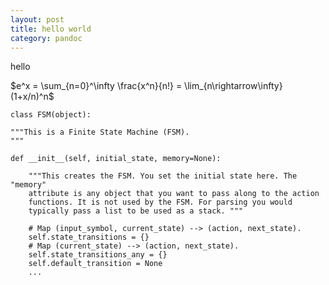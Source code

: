 ```yaml
---
layout: post
title: hello world
category: pandoc
---
```

hello

$e^x = \sum_{n=0}^\infty \frac{x^n}{n!} = \lim_{n\rightarrow\infty} (1+x/n)^n$

~~~~~~~~~~~~~~~~~~~~~~~~~~~~~~~~~~~~~~~~~ {.python .numberLines}
class FSM(object):

"""This is a Finite State Machine (FSM).
"""

def __init__(self, initial_state, memory=None):

    """This creates the FSM. You set the initial state here. The "memory"
    attribute is any object that you want to pass along to the action
    functions. It is not used by the FSM. For parsing you would
    typically pass a list to be used as a stack. """

    # Map (input_symbol, current_state) --> (action, next_state).
    self.state_transitions = {}
    # Map (current_state) --> (action, next_state).
    self.state_transitions_any = {}
    self.default_transition = None
    ...
~~~~~~~~~~~~~~~~~~~~~~~~~~~~~~~~~~~~~~~~~~~
